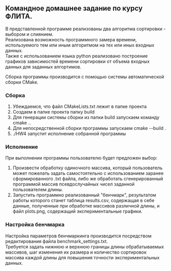 ## Командное домашнее задание по курсу ФЛИТА.

В представленной программе реализованы два алгоритма сортировки - выбором и слиянием.  
Реализована возможность программного замера времени, используемого тем или иным алгоритмом на тех или иных входных данных.  
Также с использованием языка python реализовано построение графиков зависимостей времени сортировки от объема входных данных для заданных алгортимов.

Сборка программы производится с помощью системы автоматической сборки CMake.

### Сборка
1. Убеждаемся, что файл CMakeLists.txt лежит в папке проекта
2. Создаем в папке проекта папку build
3. Для генерации системы сборки из папки build запускаем команду cmake ..
4. Для непосредственной сборки программы запускаем cmake --build .
5. ./HW4 запустит исполнение собранной программы

### Исполнение
При выполнении программы пользователю будет предложен выбор:  
1. Произвести обработку одиночного массива, который пользователь может пожелать задать самостоятельно с использованием заранее сформированного .txt файла, либо же обработать сгенерированный программой массив псевдослучайных чисел заданной пользователем длины.  
2. Запустить программно реализованный "бенчмарк", результатом работы которого станет таблица results.csv, содержащая в себе данные, полученные при обработке массивов различной длины, и файл plots.png, содержащий экспериментальные графики.  

### Настройка бенчмарка
Настройка параметров бенчмаркинга производится посредством редактирования файла benchmark_settings.txt.  
Требуется задать нижнюю и верхнюю границы длины обрабатываемых массивов, шаг изменения их размера и количество сортировок массива каждой длины для повышения точности экспериментальных данных.
